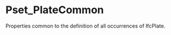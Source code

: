 # Pset_PlateCommon

Properties common to the definition of all occurrences of IfcPlate.<!-- end of definition -->
